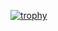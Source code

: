 [![trophy](https://github-profile-trophy.vercel.app/?username=copyleftrdev)](https://github.com/ryo-ma/github-profile-trophy)
